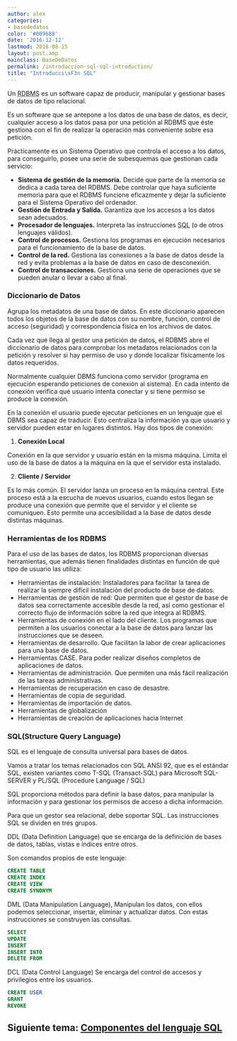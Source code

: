 ```yaml
---
author: alex
categories:
- basededatos
color: '#009688'
date: '2016-12-12'
lastmod: 2016-08-15
layout: post.amp
mainclass: BaseDeDatos
permalink: /introduccion-sql-sql-introduction/
title: "Introducci\xF3n SQL"
---
```


Un <acronym title="Relational Data Base Management System">RDBMS</acronym> es un software capaz de producir, manipular y gestionar bases de datos de tipo relacional.

Es un software que se antepone a los datos de una base de datos, es decir, cualquier acceso a los datos pasa por una petición al RDBMS que éste gestiona con el fin de realizar la operación más conveniente sobre esa petición.

<!--more--><!--ad-->



Prácticamente es un Sistema Operativo que controla el acceso a los datos, para conseguirlo, posee una serie de subesquemas que gestionan cada servicio:

  * **Sistema de gestión de la memoria.** Decide que parte de la memoria se dedica a cada tarea del RDBMS. Debe controlar que haya suficiente memoria para que el RDBMS funcione eficazmente y dejar la suficiente para el Sistema Operativo del ordenador.
  * **Gestión de Entrada y Salida.** Garantiza que los accesos a los datos sean adecuados.
  * **Procesador de lenguajes.** Interpreta las instrucciones <acronym title="structured query language">SQL</acronym> (o de otros lenguajes válidos).
  * **Control de procesos.** Gestiona los programas en ejecución necesarios para el funcionamiento de la base de datos.
  * **Control de la red.** Gestiona las conexiones a la base de datos desde la red y evita problemas a la base de datos en caso de desconexión.
  * **Control de transacciones.** Gestiona una serie de operaciones que se pueden anular o llevar a cabo al final.

### Diccionario de Datos

Agrupa los metadatos de una base de datos. En este diccionario aparecen todos los objetos de la base de datos con su nombre, función, control de acceso (seguridad) y correspondencia física en los archivos de datos.

Cada vez que llega al gestor una petición de datos, el RDBMS abre el diccionario de datos para comprobar los metadatos relacionados con la petición y resolver si hay permiso de uso y donde localizar físicamente los datos requeridos.

Normalmente cualquier DBMS funciona como servidor (programa en ejecución esperando peticiones de conexión al sistema). En cada intento de conexión verifica qué usuario intenta conectar y si tiene permiso se produce la conexión.

En la conexión el usuario puede ejecutar peticiones en un lenguaje que el DBMS sea capaz de traducir. Esto centraliza la información ya que usuario y servidor pueden estar en lugares distintos. Hay dos tipos de conexión:

  1. **Conexión Local**

Conexión en la que servidor y usuario están en la misma máquina. Limita el uso de la base de datos a la máquina en la que el servidor esta instalado.

  2. **Cliente / Servidor**

Es lo más común. El servidor lanza un proceso en la máquina central. Este proceso está a la escucha de nuevos usuarios, cuando estos llegan se produce una conexión que permite que el servidor y el cliente se comuniquen. Esto permite una accesibilidad a la base de datos desde distintas máquinas.

### Herramientas de los RDBMS

Para el uso de las bases de datos, los RDBMS proporcionan diversas herramientas, que
además tienen finalidades distintas en función de qué tipo de usuario las utiliza:

  * Herramientas de instalación: Instaladores para facilitar la tarea de realizar la siempre difícil instalación del producto de base de datos.
  * Herramientas de gestión de red: Que permiten que el gestor de base de datos sea correctamente accesible desde la red, así como gestionar el correcto flujo de información sobre la red que integra al RDBMS.
  * Herramientas de conexión en el lado del cliente. Los programas que permiten a los usuarios conectar a la base de datos para lanzar las instrucciones que se deseen.
  * Herramientas de desarrollo. Que facilitan la labor de crear aplicaciones para una base de datos.
  * Herramientas CASE. Para poder realizar diseños completos de aplicaciones de datos.
  * Herramientas de administración. Que permiten una más fácil realización de las tareas administrativas.
  * Herramientas de recuperación en caso de desastre.
  * Herramientas de copia de seguridad.
  * Herramientas de importación de datos.
  * Herramientas de globalización
  * Herramientas de creación de aplicaciones hacia Internet

### SQL(Structure Query Language)

SQL es el lenguaje de consulta universal para bases de datos.

Vamos a tratar los temas relacionados con SQL ANSI 92, que es el estándar SQL, existen variantes como T-SQL (Transact-SQL) para Microsoft SQL-SERVER y PL/SQL (Procedure Language / SQL)

SQL proporciona métodos para definir la base datos, para manipular la información y para gestionar los permisos de acceso a dicha información.

Para que un gestor sea relacional, debe soportar SQL. Las instrucciones SQL se dividen en tres grupos.

DDL (Data Definition Language) que se encarga de la definición de bases de datos, tablas, vistas e índices entre otros.

Son comandos propios de este lenguaje:

```sql
CREATE TABLE
CREATE INDEX
CREATE VIEW
CREATE SYNONYM
```

DML (Data Manipulation Language), Manipulan los datos, con ellos podemos seleccionar, insertar, eliminar y actualizar datos. Con estas instrucciones se construyen las consultas.

```sql
SELECT
UPDATE
INSERT
INSERT INTO
DELETE FROM
```

DCL (Data Control Language) Se encarga del control de accesos y privilegios entre los usuarios.

```sql
CREATE USER
GRANT
REVOKE
```

## Siguiente tema: [Componentes del lenguaje SQL][1]

 [1]: https://elbauldelprogramador.com/componentes-del-lenguaje-sql-sql/